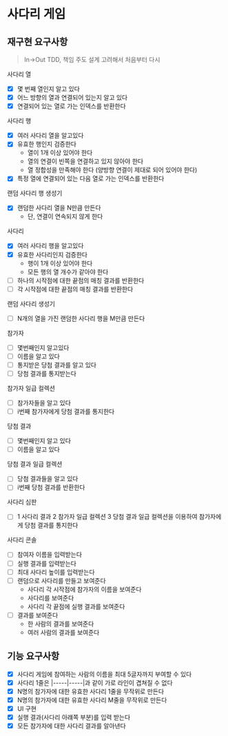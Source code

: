 # 사다리 게임

## 재구현 요구사항

> In->Out TDD, 책임 주도 설계 고려해서 처음부터 다시

사다리 열
- [X] 몇 번째 열인지 알고 있다
- [X] 어느 방향의 열과 연결되어 있는지 알고 있다
- [X] 연결되어 있는 열로 가는 인덱스를 반환한다

사다리 행
- [X] 여러 사다리 열을 알고있다
- [X] 유효한 행인지 검증한다
  - 열이 1개 이상 있어야 한다
  - 열의 연결이 빈쪽을 연결하고 있지 않아야 한다
  - 열 정합성을 만족해야 한다 (양방향 연결이 제대로 되어 있어야 한다)
- [X] 특정 열에 연결되어 있는 다음 열로 가는 인덱스를 반환한다

랜덤 사다리 행 생성기
- [X] 랜덤한 사다리 열을 N만큼 만든다
    - 단, 연결이 연속되지 않게 한다

사다리
- [X] 여러 사다리 행을 알고있다
- [X] 유효한 사다리인지 검증한다
  - 행이 1개 이상 있어야 한다
  - 모든 행의 열 개수가 같아야 한다
- [ ] 하나의 시작점에 대한 끝점의 매칭 결과를 반환한다
- [ ] 각 시작점에 대한 끝점의 매칭 결과를 반환한다

랜덤 사다리 생성기
- [ ] N개의 열을 가진 랜덤한 사다리 행을 M만큼 만든다

참가자
- [ ] 몇번째인지 알고있다
- [ ] 이름을 알고 있다
- [ ] 통지받은 당첨 결과를 알고 있다
- [ ] 당첨 결과를 통지받는다

참가자 일급 컬렉션
- [ ] 참가자들을 알고 있다
- [ ] i번째 참가자에게 당첨 결과를 통지한다

당첨 결과
- [ ] 몇번째인지 알고 있다
- [ ] 이름을 알고 있다

당첨 결과 일급 컬렉션
- [ ] 당첨 결과들을 알고 있다
- [ ] i번째 당첨 결과를 반환한다

사다리 심판
- [ ] 1 사다리 결과 2 참가자 일급 컬렉션 3 당첨 결과 일급 컬렉션을 이용하여 참가자에게 당첨 결과를 통지한다

사다리 콘솔
- [ ] 참여자 이름을 입력받는다
- [ ] 실행 결과를 입력받는다
- [ ] 최대 사다리 높이를 입력받는다
- [ ] 랜덤으로 사다리를 만들고 보여준다
  - 사다리 각 시작점에 참가자의 이름을 보여준다
  - 사다리를 보여준다
  - 사다리 각 끝점에 실행 결과를 보여준다
- [ ] 결과를 보여준다
  - 한 사람의 결과를 보여준다
  - 여러 사람의 결과를 보여준다

## 기능 요구사항

- [X] 사다리 게임에 참여하는 사람의 이름을 최대 5글자까지 부여할 수 있다
- [X] 사다리 1줄은 |-----|-----|과 같이 가로 라인이 겹쳐질 수 없다
- [X] N명의 참가자에 대한 유효한 사다리 1줄을 무작위로 만든다
- [X] N명의 참가자에 대한 유효한 사다리 M줄을 무작위로 만든다
- [X] UI 구현
- [X] 실행 결과(사다리 아럐쪽 부분)를 입력 받는다
- [X] 모든 참가자에 대한 사다리 결과를 알아낸다
